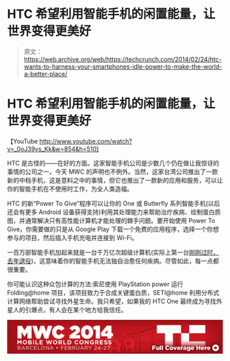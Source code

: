 # HTC 希望利用智能手机的闲置能量，让世界变得更美好

> 原文：<https://web.archive.org/web/https://techcrunch.com/2014/02/24/htc-wants-to-harness-your-smartphones-idle-power-to-make-the-world-a-better-place/>

# HTC 希望利用智能手机的闲置能量，让世界变得更美好

【YouTube http://www.youtube.com/watch?v=_0oJ39vs_Kk&w=854&h=510]

HTC 是古怪的——在好的方面。这家智能手机公司是少数几个仍在做让我惊讶的事情的公司之一，今天 MWC 的声明也不例外。当然，这家台湾公司推出了一款新的中档手机，这是意料之中的事情，但它也推出了一款新的应用和服务，可以让你的智能手机在不使用时工作，为全人类造福。

HTC 的新“Power To Give”程序可以让你的 One 或 Butterfly 系列智能手机(以后还会有更多 Android 设备获得支持)利用其处理能力来帮助治疗疾病、绘制蛋白质图，并通常解决只有高性能计算机才能处理的棘手问题。要开始使用 Power To Give，你需要做的只是从 Google Play 下载一个免费的应用程序，选择一个你想参与的项目，然后插入手机充电并连接到 Wi-Fi。

一百万部智能手机加起来就是一台千万亿次超级计算机(实际上第一台[刚刚过时，去年退役](https://web.archive.org/web/20221007213630/http://www.extremetech.com/computing/152191-worlds-first-petaflop-supercomputer-is-obsolete-after-just-five-years-will-be-shut-down))，这意味着你的智能手机无法独自治愈任何疾病。尽管如此，每一点都很重要。

你可能认识这种众包计算的方法:索尼使用 PlayStation power 运行 Folding@home 项目，该项目致力于合成关键蛋白质，SETI@home 利用分布式计算网络帮助尝试寻找外星生命。我只希望，如果我的 HTC One 最终成为寻找外星人的引爆点，有人会在某个地方给我信任。

[![](img/3b32ce61ec367a8926abaf575ae53a8f.png)](https://web.archive.org/web/20221007213630/https://beta.techcrunch.com/tag/mwc14/)